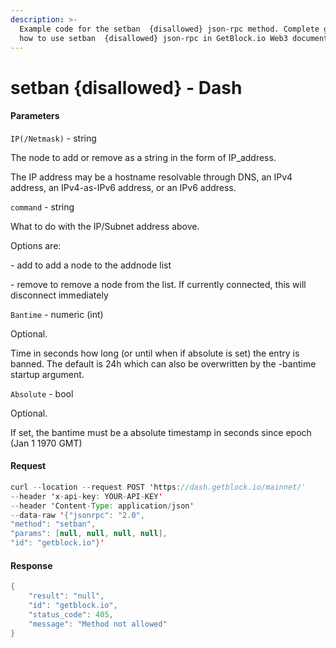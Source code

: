 ```yaml
---
description: >-
  Example code for the setban  {disallowed} json-rpc method. Сomplete guide on
  how to use setban  {disallowed} json-rpc in GetBlock.io Web3 documentation.
---
```


# setban {disallowed} - Dash

#### Parameters

`IP(/Netmask)` - string

The node to add or remove as a string in the form of IP\_address.

The IP address may be a hostname resolvable through DNS, an IPv4 address, an IPv4-as-IPv6 address, or an IPv6 address.

`command` - string

What to do with the IP/Subnet address above.

Options are:

\- add to add a node to the addnode list

\- remove to remove a node from the list. If currently connected, this will disconnect immediately

`Bantime` - numeric (int)

Optional.

Time in seconds how long (or until when if absolute is set) the entry is banned. The default is 24h which can also be overwritten by the -bantime startup argument.

`Absolute` - bool

Optional.

If set, the bantime must be a absolute timestamp in seconds since epoch (Jan 1 1970 GMT)

#### Request

```java
curl --location --request POST 'https://dash.getblock.io/mainnet/' 
--header 'x-api-key: YOUR-API-KEY' 
--header 'Content-Type: application/json' 
--data-raw '{"jsonrpc": "2.0",
"method": "setban",
"params": [null, null, null, null],
"id": "getblock.io"}'
```

#### Response

```java
{
    "result": "null",
    "id": "getblock.io",
    "status_code": 405,
    "message": "Method not allowed"
}
```
